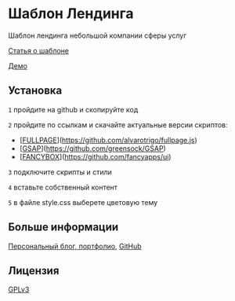 # Шаблон Лендинга

Шаблон лендинга небольшой компании сферы услуг

[Статья о шаблоне](https://haracan.ru/portfolio/sfera-uslug-shablon-lendinga/)

[Демо](https://haracan.ru/portfolio/sfera-uslug-shablon-lendinga/work-4/)


## Установка

`1` пройдите на github и скопируйте код

`2` пройдите по ссылкам и скачайте актуальные версии скриптов:

- [[FULLPAGE](fullpage.js, fullpage.css)](https://github.com/alvarotrigo/fullpage.js) 
- [[GSAP](gsap.min.js)](https://github.com/greensock/GSAP)  
- [[FANCYBOX](fancybox.umd.js, carousel.autoplay.umd.js, fancybox.css)](https://github.com/fancyapps/ui)

`3` подключите скрипты и стили

`4` вставьте собственный контент

`5` в файле style.css выберете цветовую тему


## Больше информации

[Персональный блог, портфолио](https://haracan.ru/), [GitHub](https://github.com/haracan)

## Лицензия

[GPLv3](LICENSE)